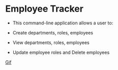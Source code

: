 # Employee Tracker

 * This command-line application allows a user to:
 
  * Create departments, roles, employees

  * View departments, roles, employees

  * Update employee roles and Delete employees

  [Gif](./Assets/employeeTrackerGif.gif)
